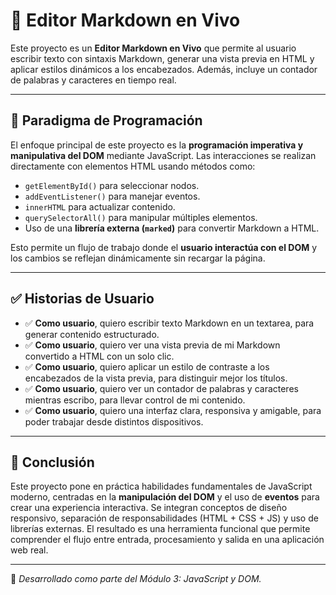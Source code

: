 # 📝 Editor Markdown en Vivo

Este proyecto es un **Editor Markdown en Vivo** que permite al usuario escribir texto con sintaxis Markdown, generar una vista previa en HTML y aplicar estilos dinámicos a los encabezados. Además, incluye un contador de palabras y caracteres en tiempo real.

---

## 🧠 Paradigma de Programación

El enfoque principal de este proyecto es la **programación imperativa y manipulativa del DOM** mediante JavaScript. Las interacciones se realizan directamente con elementos HTML usando métodos como:

- `getElementById()` para seleccionar nodos.
- `addEventListener()` para manejar eventos.
- `innerHTML` para actualizar contenido.
- `querySelectorAll()` para manipular múltiples elementos.
- Uso de una **librería externa (`marked`)** para convertir Markdown a HTML.

Esto permite un flujo de trabajo donde el **usuario interactúa con el DOM** y los cambios se reflejan dinámicamente sin recargar la página.

---

## ✅ Historias de Usuario

- ✅ **Como usuario**, quiero escribir texto Markdown en un textarea, para generar contenido estructurado.
- ✅ **Como usuario**, quiero ver una vista previa de mi Markdown convertido a HTML con un solo clic.
- ✅ **Como usuario**, quiero aplicar un estilo de contraste a los encabezados de la vista previa, para distinguir mejor los títulos.
- ✅ **Como usuario**, quiero ver un contador de palabras y caracteres mientras escribo, para llevar control de mi contenido.
- ✅ **Como usuario**, quiero una interfaz clara, responsiva y amigable, para poder trabajar desde distintos dispositivos.

---

## 📌 Conclusión

Este proyecto pone en práctica habilidades fundamentales de JavaScript moderno, centradas en la **manipulación del DOM** y el uso de **eventos** para crear una experiencia interactiva. Se integran conceptos de diseño responsivo, separación de responsabilidades (HTML + CSS + JS) y uso de librerías externas. El resultado es una herramienta funcional que permite comprender el flujo entre entrada, procesamiento y salida en una aplicación web real.

---

🎯 _Desarrollado como parte del Módulo 3: JavaScript y DOM._
